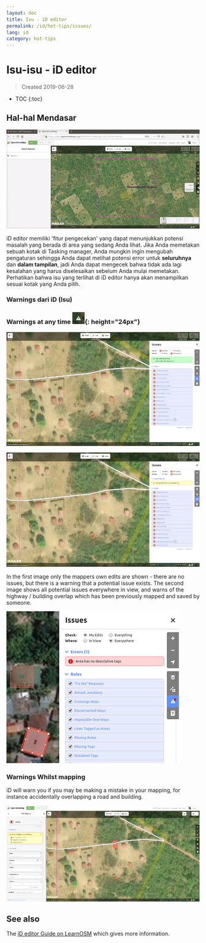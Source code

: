 ```yaml
---
layout: doc
title: Isu - iD editor
permalink: /id/hot-tips/issues/
lang: id
category: hot-tips
---
```


Isu-isu - iD editor
============

> Created 2019-06-28  

- TOC
{:toc}

Hal-hal Mendasar
--------------

![issues][]

iD editor memiliki 'fitur pengecekan' yang dapat menunjukkan potensi masalah yang berada di area yang sedang Anda lihat. Jika Anda memetakan sebuah kotak di Tasking manager, Anda mungkin ingin mengubah pengaturan sehingga Anda dapat melihat potensi error untuk **seluruhnya** dan **dalam tampilan**, jadi Anda dapat mengecek bahwa tidak ada lagi kesalahan yang harus diselesaikan sebelum Anda mulai memetakan. Perhatikan bahwa isu yang terlihat di iD editor hanya akan menampilkan sesuai kotak yang Anda pilih. 

### Warnings dari iD (Isu) ###

### Warnings at any time ![id issues icon]{: height="24px"}

![id issues][]

![id issues everywhere][]

In the first image only the mappers own edits are shown - there are no issues, but there is a warning that a potential issue exists. The second image shows all potential issues everywhere in view, and warns of the highway / building overlap which has been previously mapped and saved by someone.  

![Error][]

### Warnings Whilst mapping

iD will warn you if you may be making a mistake in your mapping, for instance accidentally overlapping a road and building.  

![warn when mapping][]

See also  
---------

The [iD editor Guide on LearnOSM](/en/beginner/id-editor/) which gives more information.  


[issues]:/images/hot-tips/issues.gif "Tasking Manager selecting a square and loading into the iD editor"
[keymon]:/images/hot-tips/keymon.png
[id issues icon]: /images/hot-tips/id-issues.png
[warn when mapping]: /images/hot-tips/20190625-warn-when-mapping.png
[id issues]: /images/hot-tips/20190625-id-issues.png
[id issues everywhere]: /images/hot-tips/20190625-id-issues-everywhere.png
[Error]: /images/beginner/id-editor_error.png

